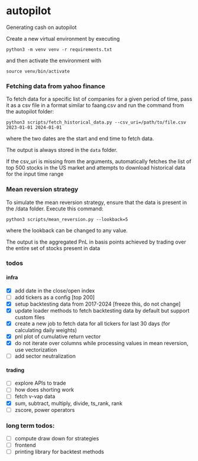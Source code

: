 # autopilot
Generating cash on autopilot

Create a new virtual environment by executing

`python3 -m venv venv -r requirements.txt`

and then activate the environment with

`source venv/bin/activate`

### Fetching data from yahoo finance

To fetch data for a specific list of companies for a given period of time, pass it as a csv file in a format similar to faang.csv
and run the command from the autopilot folder:

`python3 scripts/fetch_historical_data.py --csv_uri=/path/to/file.csv 2023-01-01 2024-01-01` 

where the two dates are the start and end time to fetch data.

The output is always stored in the `data` folder.

If the csv_uri is missing from the arguments, automatically fetches the list of top 500 stocks in the US market and attempts to download historical data for the input 
time range

### Mean reversion strategy

To simulate the mean reversion strategy, ensure that the data is present in the /data folder.
Execute this command:

`python3 scripts/mean_reversion.py --lookback=5`

where the lookback can be changed to any value.

The output is the aggregated PnL in basis points achieved by trading over the entire set of stocks present in data

### todos

#### infra 

- [X] add date in the close/open index
- [ ] add tickers as a config [top 200]
- [x] setup backtesting data from 2017-2024 [freeze this, do not change]
- [x] update loader methods to fetch backtesting data by default but support custom files
- [x] create a new job to fetch data for all tickers for last 30 days (for calculating daily weights)
- [X] pnl plot of cumulative return vector
- [X] do not iterate over columns while processing values in mean reversion, use vectorization
- [ ] add sector neutralization

#### trading

- [ ] explore APIs to trade
- [ ] how does shorting work
- [ ] fetch v-vap data
- [X] sum, subtract, multiply, divide, ts_rank, rank
- [ ] zscore, power operators

### long term todos:

- [ ] compute draw down for strategies
- [ ] frontend
- [ ] printing library for backtest methods